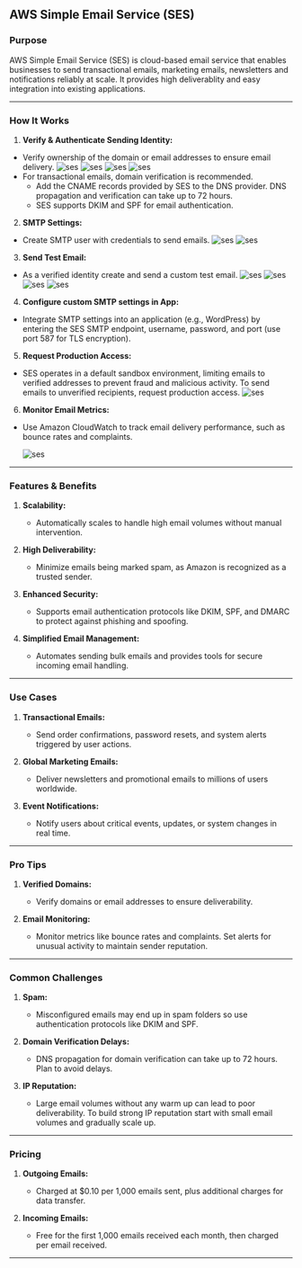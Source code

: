 ## **AWS Simple Email Service (SES)**

### **Purpose**

AWS Simple Email Service (SES) is cloud-based email service that enables businesses to send transactional emails, marketing emails, newsletters and notifications reliably at scale. It provides high deliverablity and easy integration into existing applications.

---

### **How It Works**

1. **Verify & Authenticate Sending Identity:**
 - Verify ownership of the domain or email addresses to ensure email delivery.
![ses](Assets/ses1.png)
![ses](Assets/ses2.png)
![ses](Assets/ses3.png)
![ses](Assets/ses4.png)
  - For transactional emails, domain verification is recommended. 
     - Add the CNAME records provided by SES to the DNS provider. DNS propagation and verification can take up to 72 hours.
    - SES supports DKIM and SPF for email authentication. 


2. **SMTP Settings:**
- Create SMTP user with credentials to send emails.
![ses](Assets/ses6.png)
![ses](Assets/ses7.png)

3. **Send Test Email:**
- As a verified identity create and send a custom test email.
![ses](Assets/ses8.png)
![ses](Assets/ses9.png)
![ses](Assets/ses10.png)
![ses](Assets/ses11.png)

4. **Configure custom SMTP settings in App:**
- Integrate SMTP settings into an application (e.g., WordPress) by entering the SES SMTP endpoint, username, password, and port (use port 587 for TLS encryption).

 

5. **Request Production Access:**
- SES operates in a default sandbox environment, limiting emails to verified addresses to prevent fraud and malicious activity. To send emails to unverified recipients, request production access.
 ![ses](Assets/ses12.png)

6. **Monitor Email Metrics:**
 - Use Amazon CloudWatch to track email delivery performance, such as bounce rates and complaints.

   ![ses](Assets/ses13.png)

---

### **Features & Benefits**

1. **Scalability:**
   - Automatically scales to handle high email volumes without manual intervention.

2. **High Deliverability:**
   - Minimize emails being marked spam, as Amazon is recognized as a trusted sender.

3. **Enhanced Security:**
   - Supports email authentication protocols like DKIM, SPF, and DMARC to protect against phishing and spoofing.

4. **Simplified Email Management:**
   - Automates sending bulk emails and provides tools for secure incoming email handling.

---

### **Use Cases**

1. **Transactional Emails:**
   - Send order confirmations, password resets, and system alerts triggered by user actions.

2. **Global Marketing Emails:**
   - Deliver newsletters and promotional emails to millions of users worldwide.

3. **Event Notifications:**
   - Notify users about critical events, updates, or system changes in real time.

---

### **Pro Tips**

1. **Verified Domains:**
   - Verify domains or email addresses to ensure deliverability.

2. **Email Monitoring:**
   - Monitor metrics like bounce rates and complaints. Set alerts for unusual activity to maintain sender reputation.


---

### **Common Challenges**

1. **Spam:**
   - Misconfigured emails may end up in spam folders so use authentication protocols like DKIM and SPF.

2. **Domain Verification Delays:**
   - DNS propagation for domain verification can take up to 72 hours. Plan to avoid delays.

3. **IP Reputation:**
   - Large email volumes without any warm up can lead to poor deliverability. To build strong IP reputation start with small email volumes and gradually scale up.


---

### **Pricing**

1. **Outgoing Emails:**
   - Charged at $0.10 per 1,000 emails sent, plus additional charges for data transfer.

2. **Incoming Emails:**
   - Free for the first 1,000 emails received each month, then charged per email received.

---
